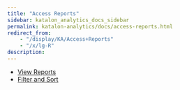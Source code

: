 ```yaml
---
title: "Access Reports" 
sidebar: katalon_analytics_docs_sidebar
permalink: katalon-analytics/docs/access-reports.html 
redirect_from:
    - "/display/KA/Access+Reports"
    - "/x/lg-R"
description: 
---
```

*   [View Reports](/display/KA/View+Reports)
*   [Filter and Sort](/display/KA/Filter+and+Sort)